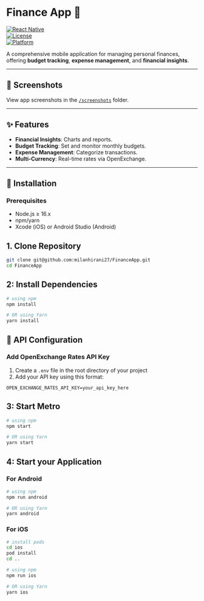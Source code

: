 # Finance App 💸

[![React Native](https://img.shields.io/badge/React%20Native-0.73.0-blue)](https://reactnative.dev)  
[![License](https://img.shields.io/badge/license-MIT-green)](LICENSE)  
[![Platform](https://img.shields.io/badge/Platform-Android%20%7C%20iOS-brightgreen)]()

A comprehensive mobile application for managing personal finances, offering **budget tracking**, **expense management**, and **financial insights**.

---

## 📸 Screenshots 
View app screenshots in the [`/screenshots`](./screenshots/) folder.  

---

## ✨ Features
- **Financial Insights**: Charts and reports.
- **Budget Tracking**: Set and monitor monthly budgets.
- **Expense Management**: Categorize transactions.
- **Multi-Currency**: Real-time rates via OpenExchange.

---

## 🚀 Installation

### Prerequisites
- Node.js ≥ 16.x
- npm/yarn
- Xcode (iOS) or Android Studio (Android)

## 1. Clone Repository
```bash
git clone git@github.com:milanhirani27/FinanceApp.git
cd FinanceApp
```

## 2: Install Dependencies

```bash
# using npm
npm install

# OR using Yarn
yarn install
```

## 🔑 API Configuration

### Add OpenExchange Rates API Key
1. Create a `.env` file in the root directory of your project
2. Add your API key using this format:

```env
OPEN_EXCHANGE_RATES_API_KEY=your_api_key_here
```

## 3: Start Metro

```bash
# using npm
npm start

# OR using Yarn
yarn start
```

## 4: Start your Application

### For Android

```bash
# using npm
npm run android

# OR using Yarn
yarn android
```

### For iOS

```bash
# install pods
cd ios
pod install
cd ..

# using npm
npm run ios

# OR using Yarn
yarn ios
```